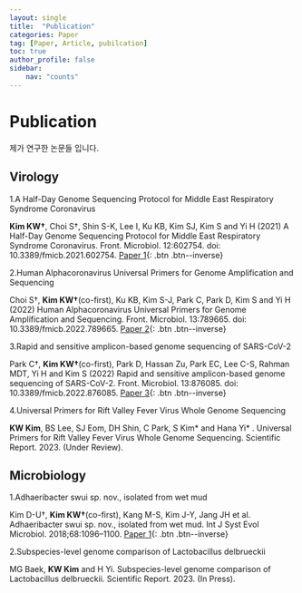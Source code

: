 ```yaml
---
layout: single
title:  "Publication"
categories: Paper
tag: [Paper, Article, pubilcation]
toc: true
author_profile: false
sidebar: 
    nav: "counts"
---
```


# Publication 

제가 연구한 논문들 입니다. 

## Virology
1.A Half-Day Genome Sequencing Protocol for Middle East Respiratory Syndrome Coronavirus

**Kim KW†**, Choi S†, Shin S-K, Lee I, Ku KB, Kim SJ, Kim S and Yi H (2021) A Half-Day Genome Sequencing Protocol for Middle East Respiratory Syndrome Coronavirus. Front. Microbiol. 12:602754. doi: 10.3389/fmicb.2021.602754.
[Paper 1](https://doi.org/10.3389/fmicb.2021.602754){: .btn .btn--inverse}

2.Human Alphacoronavirus Universal Primers for Genome Amplification and Sequencing

Choi S†, **Kim KW†**(co-first), Ku KB, Kim S-J, Park C, Park D, Kim S and Yi H (2022) Human Alphacoronavirus Universal Primers for Genome Amplification and Sequencing. Front. Microbiol. 13:789665. doi: 10.3389/fmicb.2022.789665.
[Paper 2](https://doi.org/10.3389/fmicb.2022.789665){: .btn .btn--inverse}

3.Rapid and sensitive amplicon-based genome sequencing of SARS-CoV-2

Park C†, **Kim KW†**(co-first), Park D, Hassan Zu, Park EC, Lee C-S, Rahman MDT, Yi H and Kim S (2022) Rapid and sensitive amplicon-based genome sequencing of SARS-CoV-2. Front. Microbiol. 13:876085. doi: 10.3389/fmicb.2022.876085.
[Paper 3](https://doi.org/10.3389/fmicb.2022.876085){: .btn .btn--inverse}

4.Universal Primers for Rift Valley Fever Virus Whole Genome Sequencing

**KW Kim**, BS Lee, SJ Eom, DH Shin, C Park, S Kim* and Hana Yi* . Universal Primers for Rift Valley Fever Virus Whole Genome Sequencing. Scientific Report. 2023. (Under Review).

## Microbiology

1.Adhaeribacter swui sp. nov., isolated from wet mud

Kim D-U†, **Kim KW†**(co-first), Kang M-S, Kim J-Y, Jang JH et al. Adhaeribacter swui sp. nov., isolated from wet mud. Int J Syst Evol Microbiol. 2018;68:1096–1100.
[Paper 1](https://doi.org/10.1099/ijsem.0.002631){: .btn .btn--inverse}

2.Subspecies-level genome comparison of Lactobacillus delbrueckii

MG Baek, **KW Kim** and H Yi. Subspecies-level genome comparison of Lactobacillus delbrueckii. Scientific Report. 2023. (In Press).
